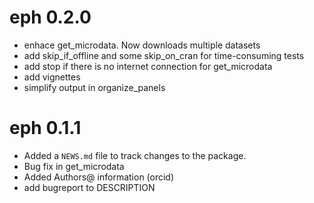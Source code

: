 # eph 0.2.0
* enhace get_microdata. Now downloads multiple datasets
* add skip_if_offline and some skip_on_cran for time-consuming tests
* add stop if there is no internet connection for get_microdata
* add vignettes
* simplify output in organize_panels

# eph 0.1.1

* Added a `NEWS.md` file to track changes to the package.
* Bug fix in get_microdata
* Added Authors@ information (orcid)
* add bugreport to DESCRIPTION


